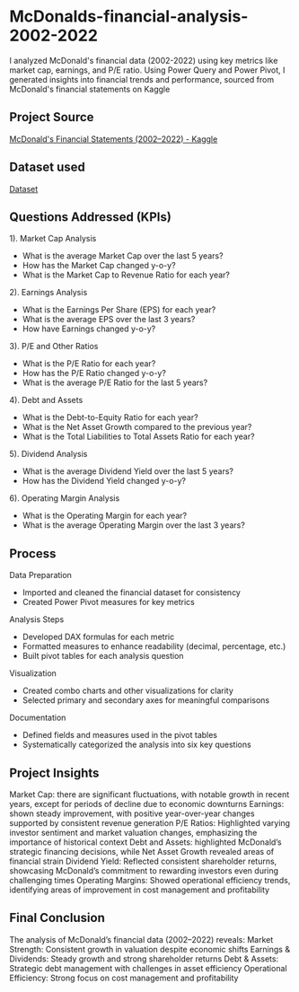 # McDonalds-financial-analysis-2002-2022
I analyzed McDonald's financial data (2002-2022) using key metrics like market cap, earnings, and P/E ratio. Using Power Query and Power Pivot, I generated insights into financial trends and performance, sourced from McDonald's financial statements on Kaggle
## Project Source
<a href="https://www.kaggle.com/datasets/mikhail1681/mcdonalds-financial-statements-2002-2022">McDonald's Financial Statements (2002–2022) - Kaggle<a/>
## Dataset used
<a href="https://github.com/frimyutama/mcdonalds-financial-analysis-2002-2022/blob/main/McD%20Finstat.xlsx">Dataset<a/>

## Questions Addressed (KPIs)
1). Market Cap Analysis
 - What is the average Market Cap over the last 5 years?
 - How has the Market Cap changed y-o-y?
 - What is the Market Cap to Revenue Ratio for each year?

2). Earnings Analysis
 - What is the Earnings Per Share (EPS) for each year?
 - What is the average EPS over the last 3 years?
 - How have Earnings changed y-o-y?

3). P/E and Other Ratios
 - What is the P/E Ratio for each year?
 - How has the P/E Ratio changed y-o-y?
 - What is the average P/E Ratio for the last 5 years?

4). Debt and Assets
 - What is the Debt-to-Equity Ratio for each year?
 - What is the Net Asset Growth compared to the previous year?
 - What is the Total Liabilities to Total Assets Ratio for each year?

5). Dividend Analysis
 - What is the average Dividend Yield over the last 5 years?
 - How has the Dividend Yield changed y-o-y?

6). Operating Margin Analysis
 - What is the Operating Margin for each year?
 - What is the average Operating Margin over the last 3 years?

## Process
Data Preparation
 - Imported and cleaned the financial dataset for consistency
 - Created Power Pivot measures for key metrics

Analysis Steps
 - Developed DAX formulas for each metric
 - Formatted measures to enhance readability (decimal, percentage, etc.)
 - Built pivot tables for each analysis question

Visualization
 - Created combo charts and other visualizations for clarity
 - Selected primary and secondary axes for meaningful comparisons

Documentation
 - Defined fields and measures used in the pivot tables
 - Systematically categorized the analysis into six key questions

## Project Insights
Market Cap: there are significant fluctuations, with notable growth in recent years, except for periods of decline due to economic downturns
Earnings: shown steady improvement, with positive year-over-year changes supported by consistent revenue generation
P/E Ratios: Highlighted varying investor sentiment and market valuation changes, emphasizing the importance of historical context
Debt and Assets: highlighted McDonald’s strategic financing decisions, while Net Asset Growth revealed areas of financial strain
Dividend Yield: Reflected consistent shareholder returns, showcasing McDonald’s commitment to rewarding investors even during challenging times
Operating Margins: Showed operational efficiency trends, identifying areas of improvement in cost management and profitability

## Final Conclusion
The analysis of McDonald’s financial data (2002–2022) reveals:
Market Strength: Consistent growth in valuation despite economic shifts
Earnings & Dividends: Steady growth and strong shareholder returns
Debt & Assets: Strategic debt management with challenges in asset efficiency
Operational Efficiency: Strong focus on cost management and profitability
